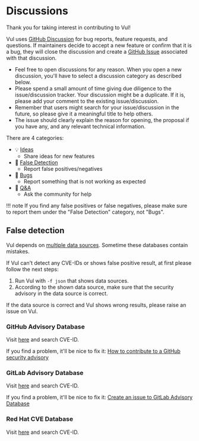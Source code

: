 # Discussions
Thank you for taking interest in contributing to Vul!

Vul uses [GitHub Discussion](https://github.com/khulnasoft-lab/vul/discussions) for bug reports, feature requests, and questions.
If maintainers decide to accept a new feature or confirm that it is a bug, they will close the discussion and create a [GitHub Issue](https://github.com/khulnasoft-lab/vul/issues) associated with that discussion.

- Feel free to open discussions for any reason. When you open a new discussion, you'll have to select a discussion category as described below.
- Please spend a small amount of time giving due diligence to the issue/discussion tracker. Your discussion might be a duplicate. If it is, please add your comment to the existing issue/discussion.
- Remember that users might search for your issue/discussion in the future, so please give it a meaningful title to help others.
- The issue should clearly explain the reason for opening, the proposal if you have any, and any relevant technical information.

There are 4 categories:

- 💡 [Ideas](https://github.com/khulnasoft-lab/vul/discussions/categories/ideas)
    - Share ideas for new features
- 🔎 [False Detection](https://github.com/khulnasoft-lab/vul/discussions/categories/false-detection)
    - Report false positives/negatives
- 🐛 [Bugs](https://github.com/khulnasoft-lab/vul/discussions/categories/bugs)
    - Report something that is not working as expected
- 🙏 [Q&A](https://github.com/khulnasoft-lab/vul/discussions/categories/q-a)
    - Ask the community for help

!!! note
    If you find any false positives or false negatives, please make sure to report them under the "False Detection" category, not "Bugs".

## False detection
Vul depends on [multiple data sources](https://khulnasoft-lab.github.io/vul/latest/docs/vulnerability/detection/data-source/).
Sometime these databases contain mistakes.

If Vul can't detect any CVE-IDs or shows false positive result, at first please follow the next steps:

1. Run Vul with `-f json` that shows data sources.
2. According to the shown data source, make sure that the security advisory in the data source is correct.

If the data source is correct and Vul shows wrong results, please raise an issue on Vul.

### GitHub Advisory Database
Visit [here](https://github.com/advisories) and search CVE-ID.

If you find a problem, it'll be nice to fix it: [How to contribute to a GitHub security advisory](https://github.blog/2022-02-22-github-advisory-database-now-open-to-community-contributions/)
 
### GitLab Advisory Database
Visit [here](https://advisories.gitlab.com/) and search CVE-ID.

If you find a problem, it'll be nice to fix it: [Create an issue to GitLab Advisory Database](https://gitlab.com/gitlab-org/security-products/gemnasium-db/-/issues/new)
 
### Red Hat CVE Database
Visit [here](https://access.redhat.com/security/security-updates/?cwe=476#/cve) and search CVE-ID.

